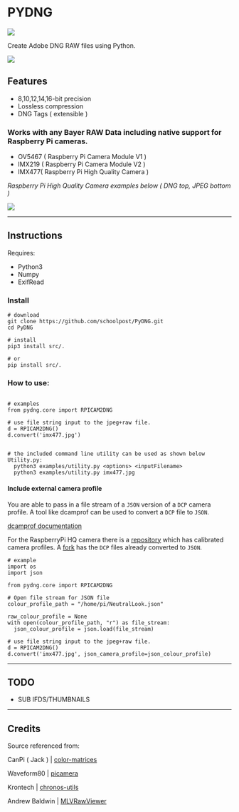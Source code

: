 PYDNG
=========
![](https://img.shields.io/badge/Version-3.4.4-green.svg)

Create Adobe DNG RAW files using Python.

![](demo.jpg)

**Features**
------------

- 8,10,12,14,16-bit precision
- Lossless compression
- DNG Tags ( extensible )

### Works with any **Bayer RAW** Data including native support for **Raspberry Pi cameras**.
- OV5467 ( Raspberry Pi Camera Module V1 )
- IMX219 ( Raspberry Pi Camera Module V2 )
- IMX477( Raspberry Pi High Quality Camera )

*Raspberry Pi High Quality Camera examples below ( DNG top, JPEG bottom )*

![](collage.jpg)

***

Instructions
------------

Requires:
- Python3
- Numpy
- ExifRead


### Install

```
# download
git clone https://github.com/schoolpost/PyDNG.git
cd PyDNG

# install
pip3 install src/.

# or
pip install src/.

```
### How to use:

```

# examples
from pydng.core import RPICAM2DNG

# use file string input to the jpeg+raw file.
d = RPICAM2DNG()
d.convert('imx477.jpg')


# the included command line utility can be used as shown below
Utility.py:
  python3 examples/utility.py <options> <inputFilename>
  python3 examples/utility.py imx477.jpg

```

#### Include external camera profile
You are able to pass in a file stream of a `JSON` version of a `DCP` camera profile.
A tool like dcamprof can be used to convert a `DCP` file to `JSON`.

[dcamprof documentation](https://rawtherapee.com/mirror/dcamprof/dcamprof.html#format_json)

For the RaspberryPi HQ camera there is a [repository](https://github.com/davidplowman/Colour_Profiles) which has calibrated camera profiles. A [fork](https://github.com/TRex22/Colour_Profiles) has the `DCP` files already converted to `JSON`.
```
# example
import os
import json

from pydng.core import RPICAM2DNG

# Open file stream for JSON file
colour_profile_path = "/home/pi/NeutralLook.json"

raw_colour_profile = None
with open(colour_profile_path, "r") as file_stream:
  json_colour_profile = json.load(file_stream)

# use file string input to the jpeg+raw file.
d = RPICAM2DNG()
d.convert('imx477.jpg', json_camera_profile=json_colour_profile)
```

***

TODO
------------

- SUB IFDS/THUMBNAILS

***

Credits
------------
Source referenced from:

CanPi ( Jack ) | [color-matrices](https://www.raspberrypi.org/forums/viewtopic.php?f=43&t=278828)

Waveform80 | [picamera](https://github.com/waveform80/picamera)

Krontech | [chronos-utils](https://github.com/krontech/chronos-utils)

Andrew Baldwin | [MLVRawViewer](https://bitbucket.org/baldand/mlrawviewer)


